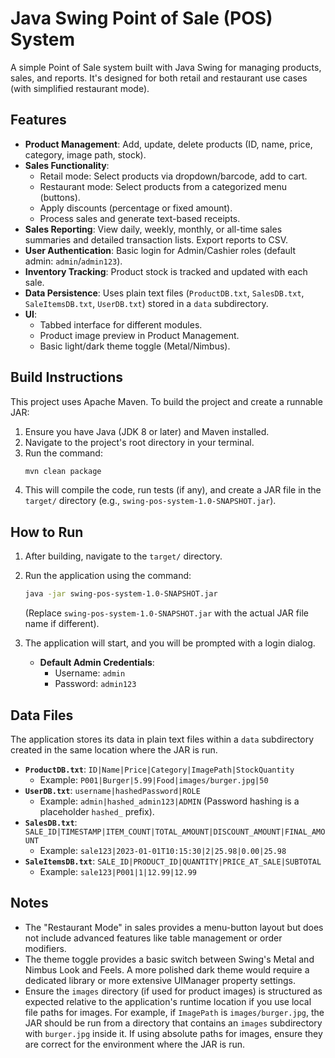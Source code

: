 # Java Swing Point of Sale (POS) System

A simple Point of Sale system built with Java Swing for managing products, sales, and reports. It's designed for both retail and restaurant use cases (with simplified restaurant mode).

## Features

-   **Product Management**: Add, update, delete products (ID, name, price, category, image path, stock).
-   **Sales Functionality**:
    -   Retail mode: Select products via dropdown/barcode, add to cart.
    -   Restaurant mode: Select products from a categorized menu (buttons).
    -   Apply discounts (percentage or fixed amount).
    -   Process sales and generate text-based receipts.
-   **Sales Reporting**: View daily, weekly, monthly, or all-time sales summaries and detailed transaction lists. Export reports to CSV.
-   **User Authentication**: Basic login for Admin/Cashier roles (default admin: `admin`/`admin123`).
-   **Inventory Tracking**: Product stock is tracked and updated with each sale.
-   **Data Persistence**: Uses plain text files (`ProductDB.txt`, `SalesDB.txt`, `SaleItemsDB.txt`, `UserDB.txt`) stored in a `data` subdirectory.
-   **UI**:
    -   Tabbed interface for different modules.
    -   Product image preview in Product Management.
    -   Basic light/dark theme toggle (Metal/Nimbus).

## Build Instructions

This project uses Apache Maven. To build the project and create a runnable JAR:

1.  Ensure you have Java (JDK 8 or later) and Maven installed.
2.  Navigate to the project's root directory in your terminal.
3.  Run the command:
    ```bash
    mvn clean package
    ```
4.  This will compile the code, run tests (if any), and create a JAR file in the `target/` directory (e.g., `swing-pos-system-1.0-SNAPSHOT.jar`).

## How to Run

1.  After building, navigate to the `target/` directory.
2.  Run the application using the command:
    ```bash
    java -jar swing-pos-system-1.0-SNAPSHOT.jar
    ```
    (Replace `swing-pos-system-1.0-SNAPSHOT.jar` with the actual JAR file name if different).

3.  The application will start, and you will be prompted with a login dialog.
    -   **Default Admin Credentials**:
        -   Username: `admin`
        -   Password: `admin123`

## Data Files

The application stores its data in plain text files within a `data` subdirectory created in the same location where the JAR is run.

-   **`ProductDB.txt`**: `ID|Name|Price|Category|ImagePath|StockQuantity`
    -   Example: `P001|Burger|5.99|Food|images/burger.jpg|50`
-   **`UserDB.txt`**: `username|hashedPassword|ROLE`
    -   Example: `admin|hashed_admin123|ADMIN` (Password hashing is a placeholder `hashed_` prefix).
-   **`SalesDB.txt`**: `SALE_ID|TIMESTAMP|ITEM_COUNT|TOTAL_AMOUNT|DISCOUNT_AMOUNT|FINAL_AMOUNT`
    -   Example: `sale123|2023-01-01T10:15:30|2|25.98|0.00|25.98`
-   **`SaleItemsDB.txt`**: `SALE_ID|PRODUCT_ID|QUANTITY|PRICE_AT_SALE|SUBTOTAL`
    -   Example: `sale123|P001|1|12.99|12.99`

## Notes

-   The "Restaurant Mode" in sales provides a menu-button layout but does not include advanced features like table management or order modifiers.
-   The theme toggle provides a basic switch between Swing's Metal and Nimbus Look and Feels. A more polished dark theme would require a dedicated library or more extensive UIManager property settings.
-   Ensure the `images` directory (if used for product images) is structured as expected relative to the application's runtime location if you use local file paths for images. For example, if `ImagePath` is `images/burger.jpg`, the JAR should be run from a directory that contains an `images` subdirectory with `burger.jpg` inside it. If using absolute paths for images, ensure they are correct for the environment where the JAR is run.
```
